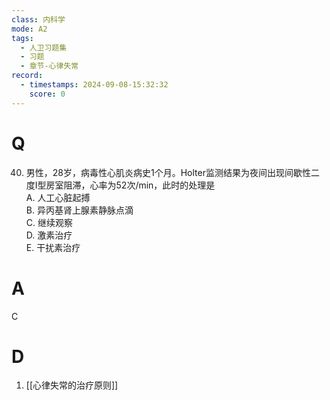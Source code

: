 ```yaml
---
class: 内科学
mode: A2
tags:
  - 人卫习题集
  - 习题
  - 章节-心律失常
record:
  - timestamps: 2024-09-08-15:32:32
    score: 0
---
```


# Q
40. 男性，28岁，病毒性心肌炎病史1个月。Holter监测结果为夜间出现间歇性二度I型房室阻滞，心率为52次/min，此时的处理是  
A. 人工心脏起搏  
B. 异丙基肾上腺素静脉点滴  
C. 继续观察  
D. 激素治疗  
E. 干扰素治疗  
# A
C
# D
1. [[心律失常的治疗原则]]